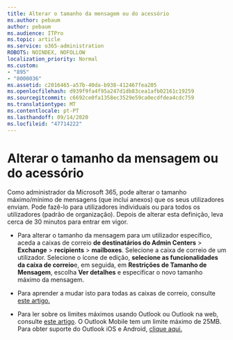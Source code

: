 ```yaml
---
title: Alterar o tamanho da mensagem ou do acessório
ms.author: pebaum
author: pebaum
ms.audience: ITPro
ms.topic: article
ms.service: o365-administration
ROBOTS: NOINDEX, NOFOLLOW
localization_priority: Normal
ms.custom:
- "895"
- "8000036"
ms.assetid: c2016465-a57b-40da-b938-412467fea205
ms.openlocfilehash: d939f9fa4f95a247d1db83cea1afb02161c19259
ms.sourcegitcommit: c6692ce0fa1358ec3529e59ca0ecdfdea4cdc759
ms.translationtype: MT
ms.contentlocale: pt-PT
ms.lasthandoff: 09/14/2020
ms.locfileid: "47714222"
---
```

# <a name="changing-message-or-attachment-size"></a>Alterar o tamanho da mensagem ou do acessório

Como administrador da Microsoft 365, pode alterar o tamanho máximo/mínimo de mensagens (que inclui anexos) que os seus utilizadores enviam. Pode fazê-lo para utilizadores individuais ou para todos os utilizadores (padrão de organização). Depois de alterar esta definição, leva cerca de 30 minutos para entrar em vigor.
  
- Para alterar o tamanho da mensagem para um utilizador específico, aceda a caixas de correio **de destinatários do Admin Centers** \> **Exchange** \> **recipients** \> **mailboxes**. Selecione a caixa de correio de um utilizador. Selecione o ícone de edição, **selecione as funcionalidades da caixa de correio**e, em seguida, em **Restrições de Tamanho de Mensagem**, escolha **Ver detalhes** e especificar o novo tamanho máximo da mensagem.

- Para aprender a mudar isto para todas as caixas de correio, consulte [este artigo.](https://www.microsoft.com/microsoft-365/blog/2015/04/15/office-365-now-supports-larger-email-messages-up-to-150-mb/)

- Para ler sobre os limites máximos usando Outlook ou Outlook na web, consulte [este artigo](https://technet.microsoft.com/library/exchange-online-limits.aspx#MessageLimits). O Outlook Mobile tem um limite máximo de 25MB. Para obter suporte do Outlook iOS e Android, [clique aqui.](https://support.office.com/article/Get-in-app-help-for-Outlook-for-iOS-and-Android-218a22d1-9fa5-4889-b689-de1c63493243)
